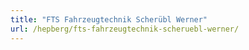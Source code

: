 ```yaml
---
title: "FTS Fahrzeugtechnik Scherübl Werner"
url: /hepberg/fts-fahrzeugtechnik-scheruebl-werner/
---
```

